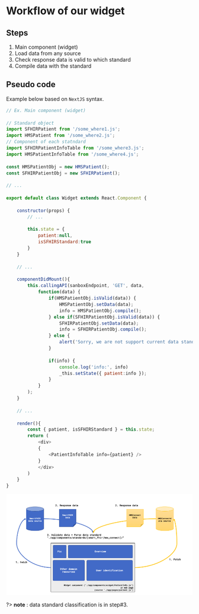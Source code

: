 # **Workflow of our widget**

## **Steps** 

1. Main component (widget)
2. Load data from any source
3. Check response data is valid to which standard
4. Compile data with the standard

## **Pseudo code** 

Example below based on `NextJS` syntax.

```js
// Ex. Main component (widget)

// Standard object
import SFHIRPatient from '/some_where1.js';
import HMSPatient from '/some_where2.js';
// Component of each statndard
import SFHIRPatientInfoTable from '/some_where3.js';
import HMSPatientInfoTable from '/some_where4.js';

const HMSPatientObj = new HMSPatient();
const SFHIRPatientObj = new SFHIRPatient();

// ...

export default class Widget extends React.Component {

    constructor(props) {
        // ...

        this.state = {
            patient:null,
            isSFHIRStandard:true
        }
    }

    // ...

    componentDidMount(){
        this.callingAPI(sanboxEndpoint, 'GET', data,
            function(data) {
                if(HMSPatientObj.isValid(data)) {
                    HMSPatientObj.setData(data);
                    info = HMSPatientObj.compile();
                } else if(SFHIRPatientObj.isValid(data)) {
                    SFHIRPatientObj.setData(data);
                    info = SFHIRPatientObj.compile();
                } else {
                    alert('Sorry, we are not support current data standard!')
                }
                
                if(info) {
                    console.log('info:', info)
                    _this.setState({ patient:info });
                }
            }
        );
    }

    // ...

    render(){
        const { patient, isSFHIRStandard } = this.state;
        return (
            <div>
            {
                <PatientInfoTable info={patient} />
            }
            </div>
        )
    }
}
```

![Data flow](../assets/hms-widget-sdk-data-flow.png)

?> **note** : data standard classification is in step#3.